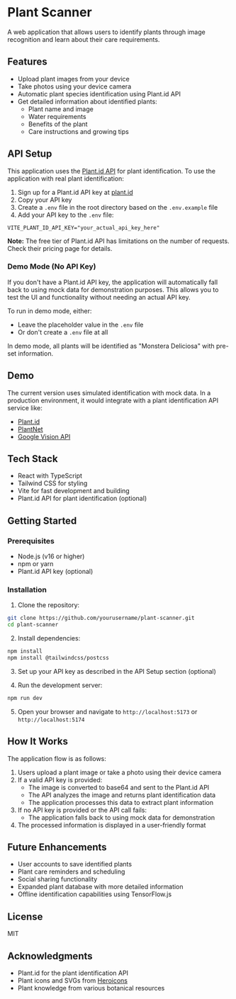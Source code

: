 # Plant Scanner

A web application that allows users to identify plants through image recognition and learn about their care requirements.

## Features

- Upload plant images from your device
- Take photos using your device camera
- Automatic plant species identification using Plant.id API
- Get detailed information about identified plants:
  - Plant name and image
  - Water requirements
  - Benefits of the plant
  - Care instructions and growing tips

## API Setup

This application uses the [Plant.id API](https://plant.id/) for plant identification. To use the application with real plant identification:

1. Sign up for a Plant.id API key at [plant.id](https://web.plant.id/plant-identification-api/)
2. Copy your API key
3. Create a `.env` file in the root directory based on the `.env.example` file
4. Add your API key to the `.env` file:

```
VITE_PLANT_ID_API_KEY="your_actual_api_key_here"
```

**Note:** The free tier of Plant.id API has limitations on the number of requests. Check their pricing page for details.

### Demo Mode (No API Key)

If you don't have a Plant.id API key, the application will automatically fall back to using mock data for demonstration purposes. This allows you to test the UI and functionality without needing an actual API key.

To run in demo mode, either:
- Leave the placeholder value in the `.env` file
- Or don't create a `.env` file at all

In demo mode, all plants will be identified as "Monstera Deliciosa" with pre-set information.

## Demo

The current version uses simulated identification with mock data. In a production environment, it would integrate with a plant identification API service like:
- [Plant.id](https://plant.id/)
- [PlantNet](https://plantnet.org/) 
- [Google Vision API](https://cloud.google.com/vision)

## Tech Stack

- React with TypeScript
- Tailwind CSS for styling
- Vite for fast development and building
- Plant.id API for plant identification (optional)

## Getting Started

### Prerequisites

- Node.js (v16 or higher)
- npm or yarn
- Plant.id API key (optional)

### Installation

1. Clone the repository:
```bash
git clone https://github.com/yourusername/plant-scanner.git
cd plant-scanner
```

2. Install dependencies:
```bash
npm install
npm install @tailwindcss/postcss
```

3. Set up your API key as described in the API Setup section (optional)

4. Run the development server:
```bash
npm run dev
```

5. Open your browser and navigate to `http://localhost:5173` or `http://localhost:5174`

## How It Works

The application flow is as follows:

1. Users upload a plant image or take a photo using their device camera
2. If a valid API key is provided:
   - The image is converted to base64 and sent to the Plant.id API
   - The API analyzes the image and returns plant identification data
   - The application processes this data to extract plant information
3. If no API key is provided or the API call fails:
   - The application falls back to using mock data for demonstration
4. The processed information is displayed in a user-friendly format

## Future Enhancements

- User accounts to save identified plants
- Plant care reminders and scheduling
- Social sharing functionality
- Expanded plant database with more detailed information
- Offline identification capabilities using TensorFlow.js

## License

MIT

## Acknowledgments

- Plant.id for the plant identification API
- Plant icons and SVGs from [Heroicons](https://heroicons.com/)
- Plant knowledge from various botanical resources
